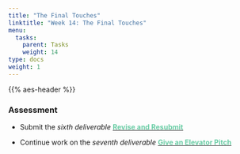 ```yaml
---
title: "The Final Touches"
linktitle: "Week 14: The Final Touches"
menu:
  tasks:
    parent: Tasks
    weight: 14
type: docs
weight: 1
---
```


{{% aes-header %}}

<style>
img {
max-width:100%;
}
</style>

### Assessment

- Submit the <i>sixth deliverable</i> <a href="/deliverables/06-l6/"><span style="color:#6acda5;font-weight:bold">Revise and Resubmit</span></a>

- Continue work on the <i>seventh deliverable</i> <a href="/deliverables/07-l7/"><span style="color:#6acda5;font-weight:bold">Give an Elevator Pitch</span></a>
